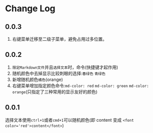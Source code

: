 # Change Log

## 0.0.3

1. 右键菜单迁移至二级子菜单，避免占用过多位置。

## 0.0.2

1. `限定Markdown文件`并且`选择文本`时，命令(快捷键才起作用)
2. 随机颜色中去掉显示比较刺眼的选择:`春绿色` `青绿色`
3. 新增随机颜色`橘色`(orange)
4. 右键菜单增加指定颜色命令:`md-color: red` `md-color: green` `md-color: orange`(只指定了三种常用的显示友好的颜色)

## 0.0.1

选择文本使用`ctrl+1`或者`cmd+1`可以随机颜色(即 content 变成 `<font color='red'>content</font>`)